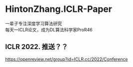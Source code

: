 
# HintonZhang.ICLR-Paper           
一辈子专注深度学习算法研究               
每天一ICLR论文，成为DL算法科学家ProR46         




## ICLR 2022. 推送？？       
https://openreview.net/group?id=ICLR.cc/2022/Conference              


